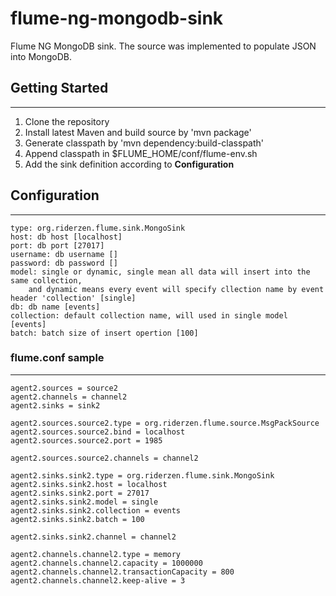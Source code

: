 flume-ng-mongodb-sink
=============
Flume NG MongoDB sink. The source was implemented to populate JSON into MongoDB.

## Getting Started
- - -
1. Clone the repository
2. Install latest Maven and build source by 'mvn package'
3. Generate classpath by 'mvn dependency:build-classpath'
4. Append classpath in $FLUME_HOME/conf/flume-env.sh
5. Add the sink definition according to **Configuration**

## Configuration
- - - 
	type: org.riderzen.flume.sink.MongoSink
	host: db host [localhost]
	port: db port [27017]
	username: db username []
	password: db password []
	model: single or dynamic, single mean all data will insert into the same collection,
	    and dynamic means every event will specify cllection name by event header 'collection' [single]
	db: db name [events]
	collection: default collection name, will used in single model [events]
	batch: batch size of insert opertion [100]

### flume.conf sample
- - -
	agent2.sources = source2
	agent2.channels = channel2
	agent2.sinks = sink2
	
	agent2.sources.source2.type = org.riderzen.flume.source.MsgPackSource
	agent2.sources.source2.bind = localhost
	agent2.sources.source2.port = 1985
	
	agent2.sources.source2.channels = channel2
	
	agent2.sinks.sink2.type = org.riderzen.flume.sink.MongoSink
	agent2.sinks.sink2.host = localhost
	agent2.sinks.sink2.port = 27017
	agent2.sinks.sink2.model = single
	agent2.sinks.sink2.collection = events
	agent2.sinks.sink2.batch = 100
	
	agent2.sinks.sink2.channel = channel2
	
	agent2.channels.channel2.type = memory
	agent2.channels.channel2.capacity = 1000000
	agent2.channels.channel2.transactionCapacity = 800
	agent2.channels.channel2.keep-alive = 3
